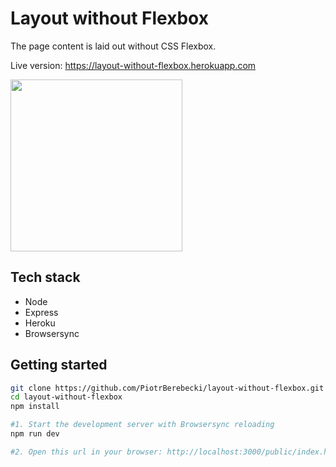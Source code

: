 # Layout without Flexbox

The page content is laid out without CSS Flexbox.

Live version: https://layout-without-flexbox.herokuapp.com

<img src="./src/graphics/screencast.gif" width="275px" height="auto">

## Tech stack
* Node
* Express
* Heroku
* Browsersync

## Getting started

```sh
git clone https://github.com/PiotrBerebecki/layout-without-flexbox.git
cd layout-without-flexbox
npm install

#1. Start the development server with Browsersync reloading
npm run dev

#2. Open this url in your browser: http://localhost:3000/public/index.html
```
